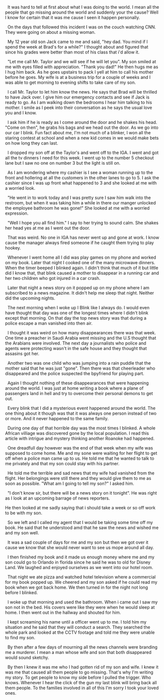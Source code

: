   It was hard to tell at first about what I was doing to the world. I mean all the people that go missing around the world and suddenly your the cause? Well I know for certain that it was me cause I seen it happen personally. 


  On the days that followed this incident I was on the couch watching CNN. They were going on about a missing woman. 


  My 12 year old son Jack came to me and said, "hey dad. You mind if I spend the week at Brad's for a while?" I thought about and figured that since his grades were better than most of his class that i'd allow it. 


  "Let me call Mr. Taylor and we will see if he will let you". My son smiled at me with eyes filled with appreciation. "Thank you dad!" He then hugs me as I hug him back. As he goes upstairs to pack I yell at him to call his mother before he goes. My wife is at a business trip for a couple of weeks and I was able to get morning to evening shifts to take care of my son. 


  I call Mr. Taylor to let him know the news. He says that Brad will be thrilled to have Jack over. I give him our emergency contacts and see if Jack is ready to go. As I am walking down the bedrooms I hear him talking to his mother. I smile as I peek into their conversation as he says the usual love you and I know. 


  I ask him if he is ready as I come around the door and he shakes his head. "Come on then", he grabs his bags and we head out the door. As we go into our car I blink. Fun fact about me, I'm not much of a blinker, I won all the staring contest at school and when a new kid comes in we would make bets on how long they can last. 


  I dropped my son off at the Taylor's and went off to the IGA. I went and got all the tv dinners I need for this week. I went up to the number 5 checkout lane but I saw no one on number 3 but the light is still on. 


  As I am wondering where my cashier is I see a woman running up to the front and hollering at all the customers in the other lanes to go to 5. I ask the cashier since I was up front what happened to 3 and she looked at me with a worried look. 


  "He went in to work today and I was pretty sure I saw him walk into the restroom, but when it was taking him a while in there our manger unlocked the employee bathroom he was gone!" She looked at me with a worried expression. 


  "Well I hope you all find him." I say to her trying to sound calm. She shakes her head yes at me as I went out the door. 


  That was weird. No one in IGA has never went up and gone at work. I know cause the manager always fired someone if he caught them trying to play hookey. 


  Whenever I went home all I did was play games on my phone and worked on my book. Later that night I cooked one of the many microwave dinners. When the timer beeped I blinked again. I didn't think that much of it but little did I know that, that blink caused a mother to disappear in a running car and her two children who got injured in a car crash.


  Later that night a news story on it popped up on my phone where I am subscribed to a news magazine. It didn't help me sleep that night. Neither did the upcoming nights. 


  The next morning when I woke up I Blink like I always do. I would even have thought that day was one of the longest times where I didn't blink except that morning. On that day the top news story was that during a police escape a man vanished into then air. 


  I thought it was weird on how many disappearances there was that week. One time a preacher in Saudi Arabia went missing and the U.S thought that the Arabians were involved. The next day a journalists who police and agents were protecting wasn't in the safe house and they thought that assasins got her. 


  Another two was one child who was jumping into a rain puddle that the mother said that he was just "gone". Then there was that cheerleader who disappeared and the police suspected the bpyfriend for playing part.


  Again I thought nothing of these disappearances that were happening around the world. I was just at home writing a book where a plane of passengers land in hell and try to overcome their personal demons to get out. 


  Every blink that I did a mysterious event happened around the world. The one thing about it though was that it was always one person instead of two or more. And it never happened to the same family. 


  During one day of that horrible day was the most times I blinked. A whole African villiage was discovered gone by the local population. I read this article with intrigue and mystery thinking another Roanoke had happened. 


  One dreadfull day however was the end of that week when my wife was supposed to come home. Me and my sone were waiting for her flight to get off when a police man came up to us. He told me that he wanted to talk to me privately and that my son could stay with his partner. 


  He told me the terrible and sad news that my wife had vanished from the flight. Her belongings were still there and they would give them to me as soon as possible. "What am I going to tell my son?" I asked him. 


  "I don't know sir, but there will be a news story on it tonight". He was right as I look at an upcoming barrage of news reporters. 

He then looked at me sadly saying that i should take a week or so off work to be with my son. 


  So we left and I called my agent that I would be taking some time off my book. He said that he understood amd that he saw the news and wished me and my son well.  


  It was a sad couple of days for me and my son but then we got over it cause we know that she would never want to see us mope around all day. 


  I then finished my book and it made us enough money where me and my son could go to Orlando in florida since he said he was to old for Disney Land. We laughed and enjoyed ourselves as we went into our hotel room. 


  That night we ate pizza and watched hotel television where a commercial for my book popped up. We cheered and my son asked if he could read my book when we got back home. We then turned in for the night not long before I blinked. 


  I woke up that morning and used the bathroom. When i came out I saw my son not in the bed. His covers were like they were when he would sleep at home. I then went out in the hallway and shouted for him.


  I kept screaming his name until a officer went up to me. I told him my situation and he said that they will conduct a search. They searched the whole park and looked at the CCTV footage and told me they were unable to find my son. 


  By then after a few days of mourning all the news channels were branding me a murderer. I mean a man whose wife and son that both disappeared would sound sketchy. 


  By then I knew it was me who I had gotten rid of my son and wife. I knew it was me that caused all them people to go missing. That's why I'm writing my story. To get people to know my side before I pulled the trigger. Who knows. Whenever I hear the click of the gun my last blink will bring back all them people. To the families involved in all of this I'm sorry I took your loved ones. 